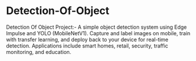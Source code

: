 # Detection-Of-Object
Detection Of Object Project:-  A simple object detection system using Edge Impulse and YOLO (MobileNetV1). Capture and label images on mobile, train with transfer learning, and deploy back to your device for real-time detection. Applications include smart homes, retail, security, traffic monitoring, and education.

